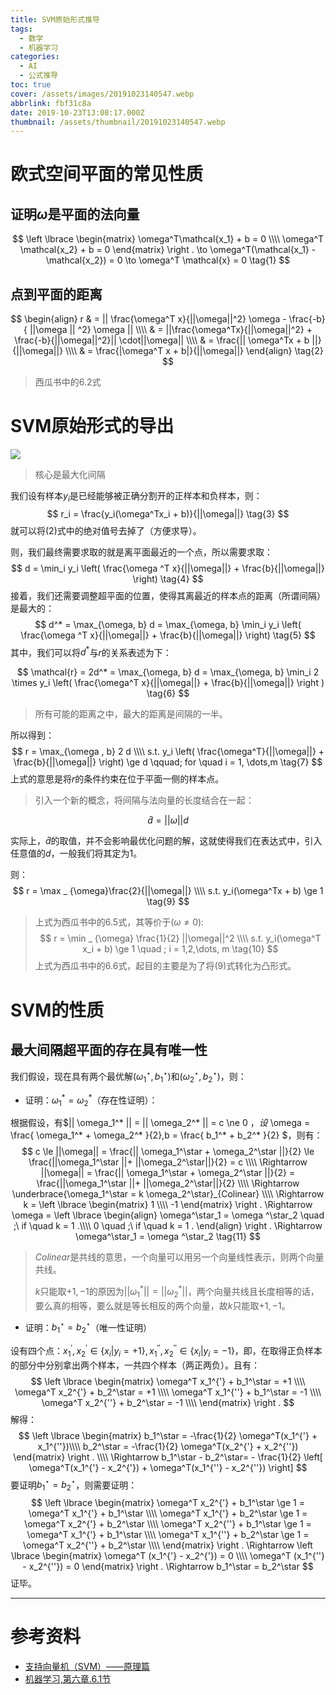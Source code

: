 ```yaml
---
title: SVM原始形式推导
tags:
  - 数学
  - 机器学习
categories:
  - AI
  - 公式推导
toc: true
cover: /assets/images/20191023140547.webp
abbrlink: fbf31c8a
date: 2019-10-23T13:08:17.000Z
thumbnail: /assets/thumbnail/20191023140547.webp
---
```


# 欧式空间平面的常见性质

## 证明$\omega$是平面的法向量

$$
\left \lbrace
\begin{matrix}
\omega^T\mathcal{x_1} + b = 0 \\\\
\omega^T \mathcal{x_2} + b = 0
\end{matrix}
\right .
\to \omega^T(\mathcal{x_1} - \mathcal{x_2}) = 0 \to \omega^T \mathcal{x} = 0
\tag{1}
$$

<!-- more -->

## 点到平面的距离

$$
\begin{align}
r & = || \frac{\omega^T x}{||\omega||^2} \omega - \frac{-b}{ ||\omega || ^2} \omega || \\\\
& = ||\frac{\omega^Tx}{||\omega||^2} + \frac{-b}{||\omega||^2}|| \cdot||\omega|| \\\\
& = \frac{|| \omega^Tx + b ||}{||\omega||} \\\\
& = \frac{|\omega^T x + b|}{||\omega||}
\end{align}
\tag{2}
$$

> 西瓜书中的$6.2$式

# SVM原始形式的导出

![](/assets/images/20191023155950.webp)

> 核心是最大化间隔

我们设有样本$y_i$是已经能够被正确分割开的正样本和负样本，则：
$$
r_i = \frac{y_i(\omega^Tx_i + b)}{||\omega||}
\tag{3}
$$
就可以将$(2)$式中的绝对值号去掉了（方便求导）。

则，我们最终需要求取的就是离平面最近的一个点，所以需要求取：
$$
d = \min_i y_i \left( \frac{\omega ^T x}{||\omega||} + \frac{b}{||\omega||} \right)
\tag{4}
$$
接着，我们还需要调整超平面的位置，使得其离最近的样本点的距离（所谓间隔）是最大的：
$$
d^* = \max_{\omega, b} d = \max_{\omega, b} \min_i y_i \left( \frac{\omega ^T x}{||\omega||} + \frac{b}{||\omega||}
\right)
\tag{5}
$$
其中，我们可以将$d^*$与$r$的关系表述为下：

$$
\mathcal{r} = 2d^* = \max_{\omega, b} d = \max_{\omega, b} \min_i 2 \times y_i \left( \frac{\omega^T x}{||\omega||} +
\frac{b}{||\omega||} \right )
\tag{6}
$$

> 所有可能的距离之中，最大的距离是间隔的一半。

所以得到：
$$
r = \max_{\omega , b} 2 d \\\\
s.t. y_i \left( \frac{\omega^T}{||\omega||} + \frac{b}{||\omega||} \right) \ge d \qquad; for \quad i = 1, \dots,m
\tag{7}
$$
上式的意思是将$r$的条件约束在位于平面一侧的样本点。

> 引入一个新的概念，将间隔与法向量的长度结合在一起：

$$
\hat{d} = ||\omega||d
\tag{8}
$$

实际上，$\hat{d}$的取值，并不会影响最优化问题的解，这就使得我们在表达式中，引入任意值的$d$，一般我们将其定为1。

则：
$$
r = \max _ {\omega}\frac{2}{||\omega||} \\\\
s.t. y_i(\omega^Tx + b) \ge 1
\tag{9}
$$

> 上式为西瓜书中的$6.5$式，其等价于($\omega \ne 0$):
> $$
> r = \min _ {\omega} \frac{1}{2} ||\omega||^2 \\\\
> s.t. y_i(\omega^T x_i + b) \ge 1 \quad ; i = 1,2,\dots, m
> \tag{10}
> $$
> 上式为西瓜书中的$6.6$式，起目的主要是为了将$(9)$式转化为凸形式。

# SVM的性质

## 最大间隔超平面的存在具有唯一性

我们假设，现在具有两个最优解$(\omega^\star_1,b^\star_1)$和$(\omega^\star_2,b^\star_2)$，则：

* 证明：$\omega_1^* = \omega_2^*$（存在性证明）：

根据假设，有$|| \omega_1^* || = || \omega_2^* || = c \ne 0 $，设$ \omega = \frac{ \omega_1^* + \omega_2^* }{2},b = \frac{
b_1^* + b_2^* }{2} $，则有：
$$
c \le ||\omega|| = \frac{|| \omega_1^\star + \omega_2^\star ||}{2} \le \frac{||\omega_1^\star ||+
||\omega_2^\star||}{2} = c \\\\
\Rightarrow ||\omega|| = \frac{|| \omega_1^\star + \omega_2^\star ||}{2} = \frac{||\omega_1^\star ||+
||\omega_2^\star||}{2} \\\\
\Rightarrow \underbrace{\omega_1^\star = k \omega_2^\star}_{Colinear} \\\\
\Rightarrow k =
\left \lbrace \begin{matrix} 1 \\\\ -1
\end{matrix}
\right . \Rightarrow \omega =
\left \lbrace \begin{align} \omega^\star_1 = \omega ^\star_2 \quad ;\ if \quad k = 1 .\\\\
0 \quad ;\ if \quad k = 1 .
\end{align}
\right . \Rightarrow \omega^\star_1 = \omega ^\star_2
\tag{11}
$$

> $Colinear$是共线的意思，一个向量可以用另一个向量线性表示，则两个向量共线。
>
> $k$只能取$+1,-1$的原因为$|| \omega_1^* || = || \omega_2^* ||$，两个向量共线且长度相等的话，要么真的相等，要么就是等长相反的两个向量，故$k$只能取$+1,-1$。

* 证明：$b_1^\star = b_2^\star$（唯一性证明）

设有四个点：$x_1^{'},x_2^{'} \in \lbrace x_i | y_i = +1 \rbrace,x_1^{''},x_2^{''} \in \lbrace x_i | y_i = -1
\rbrace$，即，在取得正负样本的部分中分别拿出两个样本，一共四个样本（两正两负）。且有：
$$
\left \lbrace
\begin{matrix}
\omega^T x_1^{'} + b_1^\star = +1 \\\\
\omega^T x_2^{'} + b_2^\star = +1 \\\\
\omega^T x_1^{''} + b_1^\star = -1 \\\\
\omega^T x_2^{''} + b_2^\star = -1 \\\\
\end{matrix}
\right .
$$
解得：
$$
\left \lbrace
\begin{matrix}
b_1^\star = -\frac{1}{2} \omega^T(x_1^{'} + x_1^{''})\\\\
b_2^\star = -\frac{1}{2} \omega^T(x_2^{'} + x_2^{''})
\end{matrix}
\right . \\\\
\Rightarrow b_1^\star - b_2^\star= - \frac{1}{2}
\left[ \omega^T(x_1^{'} - x_2^{'}) + \omega^T(x_1^{''} - x_2^{''})  \right]
$$
要证明$b_1^\star = b_2^\star$，则需要证明：
$$
\left \lbrace
\begin{matrix}
\omega^T x_2^{'} + b_1^\star \ge 1 = \omega^T x_1^{'} + b_1^\star \\\\
\omega^T x_1^{'} + b_2^\star \ge 1 = \omega^T x_2^{'} + b_2^\star \\\\
\omega^T x_2^{''} + b_1^\star \ge 1 = \omega^T x_1^{'} + b_1^\star \\\\
\omega^T x_1^{''} + b_2^\star \ge 1 = \omega^T x_2^{''} + b_2^\star \\\\
\end{matrix}
\right . \Rightarrow \left \lbrace
\begin{matrix}
\omega^T (x_1^{'} - x_2^{'}) = 0 \\\\
\omega^T (x_1^{''} - x_2^{''}) = 0
\end{matrix}
\right .
\Rightarrow b_1^\star = b_2^\star
$$
证毕。

---

# 参考资料

* [支持向量机（SVM）——原理篇](https://zhuanlan.zhihu.com/p/31886934)
* [机器学习,第六章.6.1节](https://book.douban.com/subject/26708119/) 
